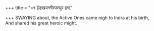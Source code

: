 +++
title = "०१ ईङ्खयन्तीरपस्युव इन्द्रं"

+++
SWAYING about, the Active Ones came nigh to Indra at his birth,  
     And shared his great heroic might.